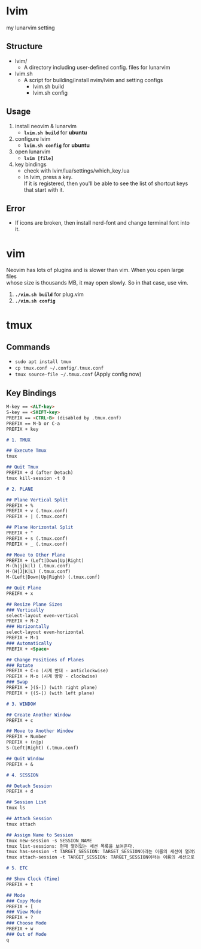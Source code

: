 # lvim
my lunarvim setting

## Structure
- lvim/
    + A directory including user-defined config. files for lunarvim
- lvim.sh
    + A script for building/install nvim/lvim and setting configs 
        + lvim.sh build
        + lvim.sh config

## Usage
1. install neovim & lunarvim
    + <b>`lvim.sh build`</b> for <b>ubuntu</b>
2. configure lvim
    + <b>`lvim.sh config`</b> for <b>ubuntu</b> 
3. open lunarvim
    + <b>`lvim [file]`</b> 
4. key bindings
    + check with lvim/lua/settings/which_key.lua
    + In lvim, press a key.  
      If it is registered, 
      then you'll be able to see the list of shortcut keys that start with it.

## Error
- If icons are broken, then install nerd-font and change terminal font into it.

# vim

Neovim has lots of plugins and is slower than vim. When you open large files  
whose size is thousands MB, it may open slowly. So in that case, use vim.

1. <b>`./vim.sh build`</b> for plug.vim
2. <b>`./vim.sh config`</b>

# tmux
## Commands
- `sudo apt install tmux`
- `cp tmux.conf ~/.config/.tmux.conf`
- `tmux source-file ~/.tmux.conf` (Apply config now)

## Key Bindings
```markdown
M-key == <ALT-key>
S-key == <SHIFT-key>
PREFIX == <CTRL-B> (disabled by .tmux.conf)
PREFIX == M-b or C-a
PREFIX + key

# 1. TMUX

## Execute Tmux
tmux

## Quit Tmux
PREFIX + d (after Detach)
tmux kill-session -t 0

# 2. PLANE

## Plane Vertical Split
PREFIX + %
PREFIX + v (.tmux.conf)
PREFIX + | (.tmux.conf)

## Plane Horizontal Split
PREFIX + "
PREFIX + s (.tmux.conf)
PREFIX + _ (.tmux.conf)

## Move to Other Plane
PREFIX + (Left|Down|Up|Right)
M-(h|j|k|l) (.tmux.conf)
M-(H|J|K|L) (.tmux.conf)
M-(Left|Down|Up|Right) (.tmux.conf)

## Quit Plane
PREIFX + x

## Resize Plane Sizes
### Vertically
select-layout even-vertical
PREFIX + M-2
### Horizontally
select-layout even-horizontal
PREFIX + M-1
### Automatically
PREFIX + <Space>

## Change Positions of Planes
### Rotate
PREFIX + C-o (시계 반대 - anticlockwise)
PREFIX + M-o (시계 방향 - clockwise)
### Swap
PREFIX + }(S-]) (with right plane)
PREFIX + {(S-[) (with left plane)

# 3. WINDOW

## Create Another Window
PREFIX + c

## Move to Another Window
PREFIX + Number
PREFIX + (n|p)
S-(Left|Right) (.tmux.conf)

## Quit Window
PREFIX + &

# 4. SESSION

## Detach Session
PREFIX + d

## Session List
tmux ls

## Attach Session
tmux attach

## Assign Name to Session
tmux new-session -s SESSION_NAME
tmux list-sessions: 현재 열려있는 세션 목록을 보여준다.
tmux has-session -t TARGET_SESSION: TARGET_SESSION이라는 이름의 세션이 열려있는지 확인해본다.
tmux attach-session -t TARGET_SESSION: TARGET_SESSION이라는 이름의 세션으로 들어간다.

# 5. ETC

## Show Clock (Time)
PREFIX + t

## Mode
### Copy Mode
PREFIX + [
### View Mode
PREFIX + ?
### Choose Mode
PREFIX + w
### Out of Mode
q
```
